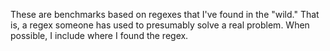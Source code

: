 These are benchmarks based on regexes that I've found in the "wild." That is,
a regex someone has used to presumably solve a real problem. When possible, I
include where I found the regex.
